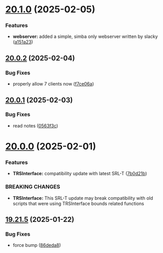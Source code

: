 # [20.1.0](https://github.com/Torwent/WaspLib/compare/v20.0.2...v20.1.0) (2025-02-05)


### Features

* **webserver:** added a simple, simba only webserver written by slacky ([a151a23](https://github.com/Torwent/WaspLib/commit/a151a23425b611ba4a756c483e42763d31713a09))



## [20.0.2](https://github.com/Torwent/WaspLib/compare/v20.0.1...v20.0.2) (2025-02-04)


### Bug Fixes

* properly allow 7 clients now ([f7ce06a](https://github.com/Torwent/WaspLib/commit/f7ce06a3c3b9ac928a42e2bc9f39ddf31ccf14b8))



## [20.0.1](https://github.com/Torwent/WaspLib/compare/v20.0.0...v20.0.1) (2025-02-03)


### Bug Fixes

* read notes ([0563f3c](https://github.com/Torwent/WaspLib/commit/0563f3c68f82664d7c7252bdd12d8123b6c536d5))



# [20.0.0](https://github.com/Torwent/WaspLib/compare/v19.21.5...v20.0.0) (2025-02-01)


### Features

* **TRSInterface:** compatibility update with latest SRL-T ([7b0d21b](https://github.com/Torwent/WaspLib/commit/7b0d21bc2a0888b5a2a8190feeee81599d342f58))


### BREAKING CHANGES

* **TRSInterface:** This SRL-T update may break compatibility with old scripts that were using TRSInterface bounds related functions



## [19.21.5](https://github.com/Torwent/WaspLib/compare/v19.21.4...v19.21.5) (2025-01-22)


### Bug Fixes

* force bump ([86deda8](https://github.com/Torwent/WaspLib/commit/86deda85dfe6402f7257ecfaaeeb9874c45066c6))



